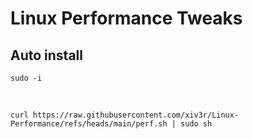 # Linux Performance Tweaks

## Auto install

    sudo -i
<br>
   
    curl https://raw.githubusercontent.com/xiv3r/Linux-Performance/refs/heads/main/perf.sh | sudo sh
